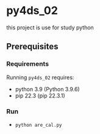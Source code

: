# py4ds_02

this project is use for study python

## Prerequisites

### Requirements

Running `py4ds_02` requires:

* python 3.9 (Python 3.9.6)
* pip 22.3 (pip 22.3.1)

### Run
* `python are_cal.py`




